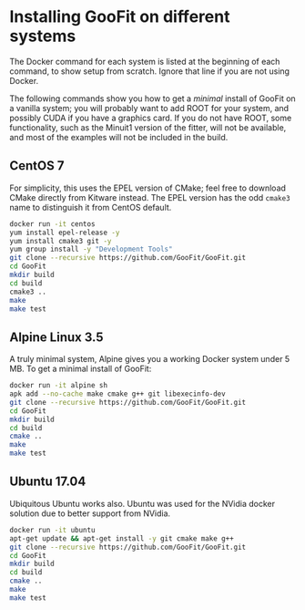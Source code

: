 # Installing GooFit on different systems

The Docker command for each system is listed at the beginning of each command, to show setup from scratch. Ignore that line if you are not using Docker.

The following commands show you how to get a *minimal* install of GooFit on a vanilla system; you will probably want to add ROOT for your system, and possibly CUDA if you have a graphics card. If you do not have ROOT, some functionality, such as the Minuit1 version of the fitter, will not be available, and most of the examples will not be included in the build.

## CentOS 7

For simplicity, this uses the EPEL version of CMake; feel free to download CMake directly from Kitware instead. The EPEL version has the odd `cmake3` name to distinguish it from CentOS default.

```bash
docker run -it centos
yum install epel-release -y
yum install cmake3 git -y
yum group install -y "Development Tools"
git clone --recursive https://github.com/GooFit/GooFit.git
cd GooFit
mkdir build
cd build
cmake3 ..
make
make test
```

## Alpine Linux 3.5

A truly minimal system, Alpine gives you a working Docker system under 5 MB. To get a minimal install of GooFit:

```bash
docker run -it alpine sh
apk add --no-cache make cmake g++ git libexecinfo-dev
git clone --recursive https://github.com/GooFit/GooFit.git
cd GooFit
mkdir build
cd build
cmake ..
make
make test
```

## Ubuntu 17.04

Ubiquitous Ubuntu works also. Ubuntu was used for the NVidia docker solution due to better support from NVidia. 

```bash
docker run -it ubuntu
apt-get update && apt-get install -y git cmake make g++
git clone --recursive https://github.com/GooFit/GooFit.git
cd GooFit
mkdir build
cd build
cmake ..
make
make test
```
